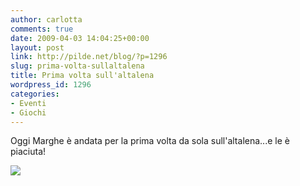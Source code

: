 ```yaml
---
author: carlotta
comments: true
date: 2009-04-03 14:04:25+00:00
layout: post
link: http://pilde.net/blog/?p=1296
slug: prima-volta-sullaltalena
title: Prima volta sull'altalena
wordpress_id: 1296
categories:
- Eventi
- Giochi
---
```


Oggi Marghe è andata per la prima volta da sola sull'altalena...e le è piaciuta!

[![](http://pilde.net/blog/wp-content/uploads/2009/04/altalena.jpg)](http://None)
